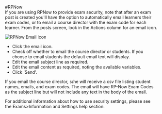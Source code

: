 #RPNow  
If you are using RPNow to provide exam security, note that after an exam post is created you'll have the option to automatically email learners their exam codes, or to email a course director with the exam code for each learner.  From the posts screen, look in the Actions column for an email icon.

![RPNow Email Icon](/img/exams/rpnow-emailcodes-me1.12.png)
* Click the email icon.  
* Check off whether to email the course director or students.
If you choose to email students the default email text will display.
* Edit the email subject line as required.  
* Edit the email content as required, noting the available variables.  
* Click 'Send'.

If you email the course director, s/he will receive a csv file listing student names, emails, and exam codes.  The email will have RP-Now Exam Codes as the subject line but will not include any text in the body of the email.

For additional information about how to use security settings, please see the Exams>Information and Settings help section.
